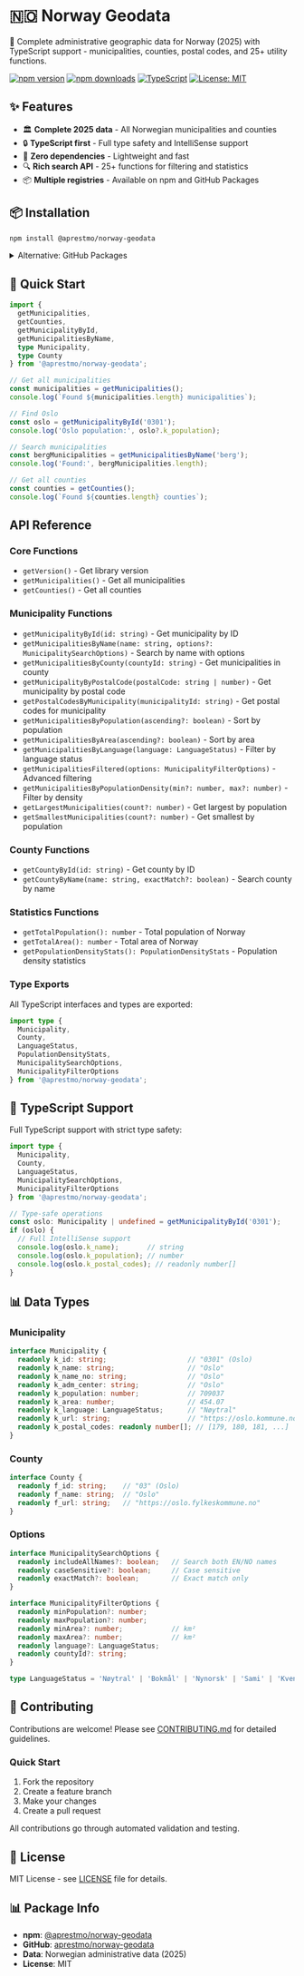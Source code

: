 # 🇳🇴 Norway Geodata

📍 Complete administrative geographic data for Norway (2025) with TypeScript support - municipalities, counties, postal codes, and 25+ utility functions.

[![npm version](https://img.shields.io/npm/v/@aprestmo/norway-geodata)](https://www.npmjs.com/package/@aprestmo/norway-geodata)
[![npm downloads](https://img.shields.io/npm/dm/@aprestmo/norway-geodata)](https://www.npmjs.com/package/@aprestmo/norway-geodata)
[![TypeScript](https://img.shields.io/badge/TypeScript-Ready-blue.svg)](https://www.typescriptlang.org/)
[![License: MIT](https://img.shields.io/badge/License-MIT-yellow.svg)](https://opensource.org/licenses/MIT)

## ✨ Features

- 🏛️ **Complete 2025 data** - All Norwegian municipalities and counties
- 🔒 **TypeScript first** - Full type safety and IntelliSense support
- 🚀 **Zero dependencies** - Lightweight and fast
- 🔍 **Rich search API** - 25+ functions for filtering and statistics
- 📦 **Multiple registries** - Available on npm and GitHub Packages

## 📦 Installation

```bash
npm install @aprestmo/norway-geodata
```

<details>
<summary>Alternative: GitHub Packages</summary>

```bash
# Configure npm for GitHub Packages
npm config set @aprestmo:registry https://npm.pkg.github.com
npm config set //npm.pkg.github.com/:_authToken YOUR_GITHUB_TOKEN

# Install
npm install @aprestmo/norway-geodata
```

> Requires a [GitHub personal access token](https://docs.github.com/en/authentication/keeping-your-account-and-data-secure/creating-a-personal-access-token) with `read:packages` permission.

</details>

## 🚀 Quick Start

```typescript
import {
  getMunicipalities,
  getCounties,
  getMunicipalityById,
  getMunicipalitiesByName,
  type Municipality,
  type County
} from '@aprestmo/norway-geodata';

// Get all municipalities
const municipalities = getMunicipalities();
console.log(`Found ${municipalities.length} municipalities`);

// Find Oslo
const oslo = getMunicipalityById('0301');
console.log('Oslo population:', oslo?.k_population);

// Search municipalities
const bergMunicipalities = getMunicipalitiesByName('berg');
console.log('Found:', bergMunicipalities.length);

// Get all counties
const counties = getCounties();
console.log(`Found ${counties.length} counties`);
```

## API Reference

### Core Functions

- `getVersion()` - Get library version
- `getMunicipalities()` - Get all municipalities
- `getCounties()` - Get all counties

### Municipality Functions

- `getMunicipalityById(id: string)` - Get municipality by ID
- `getMunicipalitiesByName(name: string, options?: MunicipalitySearchOptions)` - Search by name with options
- `getMunicipalitiesByCounty(countyId: string)` - Get municipalities in county
- `getMunicipalityByPostalCode(postalCode: string | number)` - Get municipality by postal code
- `getPostalCodesByMunicipality(municipalityId: string)` - Get postal codes for municipality
- `getMunicipalitiesByPopulation(ascending?: boolean)` - Sort by population
- `getMunicipalitiesByArea(ascending?: boolean)` - Sort by area
- `getMunicipalitiesByLanguage(language: LanguageStatus)` - Filter by language status
- `getMunicipalitiesFiltered(options: MunicipalityFilterOptions)` - Advanced filtering
- `getMunicipalitiesByPopulationDensity(min?: number, max?: number)` - Filter by density
- `getLargestMunicipalities(count?: number)` - Get largest by population
- `getSmallestMunicipalities(count?: number)` - Get smallest by population

### County Functions

- `getCountyById(id: string)` - Get county by ID
- `getCountyByName(name: string, exactMatch?: boolean)` - Search county by name

### Statistics Functions

- `getTotalPopulation(): number` - Total population of Norway
- `getTotalArea(): number` - Total area of Norway
- `getPopulationDensityStats(): PopulationDensityStats` - Population density statistics

### Type Exports

All TypeScript interfaces and types are exported:

```typescript
import type {
  Municipality,
  County,
  LanguageStatus,
  PopulationDensityStats,
  MunicipalitySearchOptions,
  MunicipalityFilterOptions
} from '@aprestmo/norway-geodata';
```

## 🎯 TypeScript Support

Full TypeScript support with strict type safety:

```typescript
import type {
  Municipality,
  County,
  LanguageStatus,
  MunicipalitySearchOptions,
  MunicipalityFilterOptions
} from '@aprestmo/norway-geodata';

// Type-safe operations
const oslo: Municipality | undefined = getMunicipalityById('0301');
if (oslo) {
  // Full IntelliSense support
  console.log(oslo.k_name);       // string
  console.log(oslo.k_population); // number
  console.log(oslo.k_postal_codes); // readonly number[]
}
```

## 📊 Data Types

### Municipality
```typescript
interface Municipality {
  readonly k_id: string;                    // "0301" (Oslo)
  readonly k_name: string;                  // "Oslo"
  readonly k_name_no: string;               // "Oslo"
  readonly k_adm_center: string;            // "Oslo"
  readonly k_population: number;            // 709037
  readonly k_area: number;                  // 454.07
  readonly k_language: LanguageStatus;      // "Nøytral"
  readonly k_url: string;                   // "https://oslo.kommune.no"
  readonly k_postal_codes: readonly number[]; // [179, 180, 181, ...]
}
```

### County
```typescript
interface County {
  readonly f_id: string;    // "03" (Oslo)
  readonly f_name: string;  // "Oslo"
  readonly f_url: string;   // "https://oslo.fylkeskommune.no"
}
```

### Options
```typescript
interface MunicipalitySearchOptions {
  readonly includeAllNames?: boolean;   // Search both EN/NO names
  readonly caseSensitive?: boolean;     // Case sensitive
  readonly exactMatch?: boolean;        // Exact match only
}

interface MunicipalityFilterOptions {
  readonly minPopulation?: number;
  readonly maxPopulation?: number;
  readonly minArea?: number;            // km²
  readonly maxArea?: number;            // km²
  readonly language?: LanguageStatus;
  readonly countyId?: string;
}

type LanguageStatus = 'Nøytral' | 'Bokmål' | 'Nynorsk' | 'Sami' | 'Kvensk';
```

## 🤝 Contributing

Contributions are welcome! Please see [CONTRIBUTING.md](./CONTRIBUTING.md) for detailed guidelines.

### Quick Start
1. Fork the repository
2. Create a feature branch  
3. Make your changes
4. Create a pull request

All contributions go through automated validation and testing.

## 📄 License

MIT License - see [LICENSE](./LICENSE) file for details.

## 📊 Package Info

- **npm**: [@aprestmo/norway-geodata](https://www.npmjs.com/package/@aprestmo/norway-geodata)
- **GitHub**: [aprestmo/norway-geodata](https://github.com/aprestmo/norway-geodata)
- **Data**: Norwegian administrative data (2025)
- **License**: MIT

